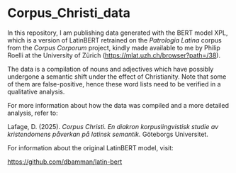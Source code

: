 # Corpus_Christi_data

In this repository, I am publishing data generated with the BERT model XPL, which is a version of LatinBERT retrained on the *Patrologia Latina* corpus from the *Corpus Corporum* project,
kindly made available to me by Philip Roelli at the University of Zürich (https://mlat.uzh.ch/browser?path=/38).

The data is a compilation of nouns and adjectives which have possibly undergone a semantic shift under the effect of Christianity. Note that some of them are false-positive, hence these word lists need to be verified in a qualitative analysis.

For more information about how the data was compiled and a more detailed analysis, refer to:

Lafage, D. (2025). *Corpus Christi. En diakron korpuslingvistisk studie av kristendomens påverkan på latinsk semantik.* Göteborgs Universitet.

For information about the original LatinBERT model, visit:

https://github.com/dbamman/latin-bert
